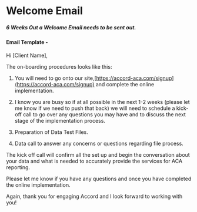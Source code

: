 # Welcome Email

##### **6 Weeks Out a Welcome Email needs to be sent out.**

#### Email Template -

Hi \[Client Name\],

The on-boarding procedures looks like this:

1. You will need to go onto our site,[https://accord-aca.com/signup](https://accord-aca.com/signup) and complete the online implementation.

2. I know you are busy so if at all possible in the next 1-2 weeks \(please let me know if we need to push that back\) we will need to schedule a kick-off call to go over any questions you may have and to discuss the next stage of the implementation process.

3. Preparation of Data Test Files.

4. Data call to answer any concerns or questions regarding file process.

The kick off call will confirm all the set up and begin the conversation about your data and what is needed to accurately provide the services for ACA reporting.

Please let me know if you have any questions and once you have completed the online implementation.

Again, thank you for engaging Accord and I look forward to working with you!

